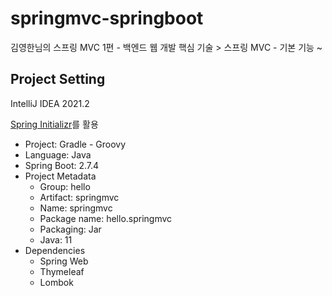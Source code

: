 # springmvc-springboot
김영한님의 스프링 MVC 1편 - 백엔드 웹 개발 핵심 기술 > 스프링 MVC - 기본 기능 ~<br>

## Project Setting

IntelliJ IDEA 2021.2

[Spring Initializr](https://start.spring.io)를 활용
+ Project: Gradle - Groovy
+ Language: Java
+ Spring Boot: 2.7.4
+ Project Metadata
  + Group: hello
  + Artifact: springmvc
  + Name: springmvc
  + Package name: hello.springmvc
  + Packaging: Jar
  + Java: 11
+ Dependencies
  + Spring Web
  + Thymeleaf
  + Lombok
